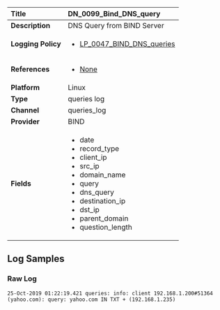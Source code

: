 | Title              | DN_0099_Bind_DNS_query       |
|:-------------------|:------------------|
| **Description**    | DNS Query from BIND Server |
| **Logging Policy** | <ul><li>[LP_0047_BIND_DNS_queries](../Logging_Policies/LP_0047_BIND_DNS_queries.md)</li></ul> |
| **References**     | <ul><li>[None](None)</li></ul> |
| **Platform**       | Linux    |
| **Type**           | queries log        |
| **Channel**        | queries_log     |
| **Provider**       | BIND    |
| **Fields**         | <ul><li>date</li><li>record_type</li><li>client_ip</li><li>src_ip</li><li>domain_name</li><li>query</li><li>dns_query</li><li>destination_ip</li><li>dst_ip</li><li>parent_domain</li><li>question_length</li></ul> |


## Log Samples

### Raw Log

```
25-Oct-2019 01:22:19.421 queries: info: client 192.168.1.200#51364 (yahoo.com): query: yahoo.com IN TXT + (192.168.1.235)

```




